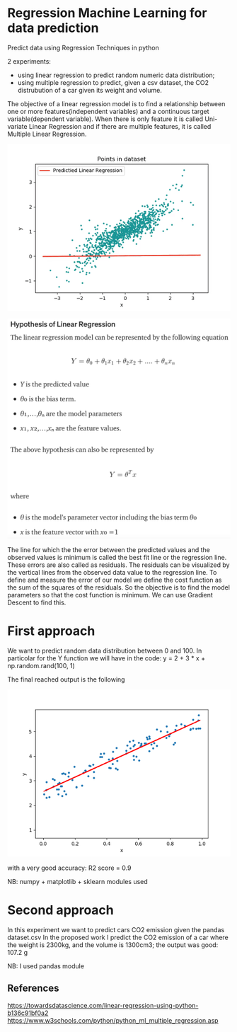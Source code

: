 # Regression Machine Learning for data prediction 
Predict data using Regression Techniques in python

2 experiments: 
- using linear regression to predict random numeric data distribution;
- using multiple regression to predict, given a csv dataset, the CO2 distrubution of a car given its weight and volume.


The objective of a linear regression model is to find a relationship between one or more features(independent variables) and a continuous target variable(dependent variable). When there is only feature it is called Uni-variate Linear Regression and if there are multiple features, it is called Multiple Linear Regression.


![](reg.gif)

![](intro.png)


The line for which the the error between the predicted values and the observed values is minimum is called the best fit line or the regression line. These errors are also called as residuals. The residuals can be visualized by the vertical lines from the observed data value to the regression line.
To define and measure the error of our model we define the cost function as the sum of the squares of the residuals. So the objective is to find the model parameters so that the cost function is minimum. We can use Gradient Descent to find this.


# First approach
We want to predict random data distribution between 0 and 100.
In particolar for the Y function we will have in the code: y = 2 + 3 * x + np.random.rand(100, 1)

The final reached output is the following

![](first_approach/output.png)

with a very good accuracy: R2 score = 0.9

NB: numpy + matplotlib + sklearn modules used

# Second approach
In this experiment we want to predict cars CO2 emission given the pandas dataset.csv
In the proposed work I predict the CO2 emission of a car where the weight is 2300kg, and the volume is 1300cm3; the output was good: 107.2 g

NB: I used pandas module


## References
https://towardsdatascience.com/linear-regression-using-python-b136c91bf0a2
https://www.w3schools.com/python/python_ml_multiple_regression.asp
